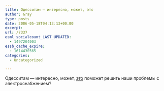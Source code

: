 ```yaml
---
title: Одесситам — интересно, может, это
author: Gray
type: posts
date: 2006-05-18T04:13:13+00:00
excerpt:
url: /7337
esml_socialcount_LAST_UPDATED:
  - 1497204003
essb_cache_expire:
  - 1614430565
categories:
  - Uncategorized

---
```








Одесситам &#8212; интересно, может, <a href="http://www.odessa.ua/news/1718/" target="_blank">это</a> поможет решить наши проблемы с электроснабжением?